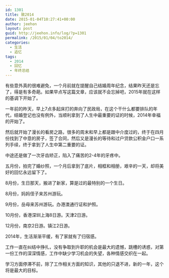 ```yaml
---
id: 1301
title: 致2014
date: 2015-01-04T10:27:41+00:00
author: jeehon
layout: post
guid: http://jeehon.info/log/?p=1301
permalink: /2015/01/04/to2014/
categories:
  - 生活
  - 追忆
tags:
  - 2014
  - 回忆
  - 年终总结
---
```

有些意外真的很难避免，一个月前就在提醒自己结婚周年纪念，结果昨天还是忘了，得是有多奇葩。如果早点写这篇文章，应该就不会忘掉吧，2015年就在这样的基调下开始了。

一年前的昨天，早上7点多起床打的奔向了民政局，在这个干什么都要排队的年代，结婚登记也没有例外，当顺利拿到了人生中最重要的证的时候，2014年幸福的开始了。

然后就开始了漫长的看房之路，很多的周末和早上都是跟中介度过的，终于在四月份找到了中意的房子，签了合同，然后又是漫长的等待和过户贷款公积金户口一系列手续，终于拿到了人生中第二重要的证。

中途还是做了一次牙齿矫正，陷入了痛苦的2-4年的牙疼中。

五月份，拍完了婚纱照，一个月后拿到了底片，相框和相册，艰辛的一天，却将美好的回忆永远留下了。

8月份，生日那天，搬进了新家，算是过的最特别的一个生日。

8月份，妈妈侄子来苏州游玩。

9月份，岳母来苏州游玩。办港澳通行证和护照。

10月份，香港深圳上海8日游。天津2日游。

12月份，南京2日游。镇江2日游。

2014年，生活渐渐平缓，有了家就有了归宿感。

工作一直在纠结中挣扎，没有争取到升职的机会是最大的遗憾，跳槽的诱惑，对第一份工作的深深情感，工作中缺少学习机会的失望，各种情感交织在一起。

学习方面停滞不前，除了工作相关方面的知识，其他的只退不进，新的一年，这个将是最大的目标。